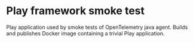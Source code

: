 # Play framework smoke test

Play application used by smoke tests of OpenTelemetry java agent.
Builds and publishes Docker image containing a trivial Play application.
